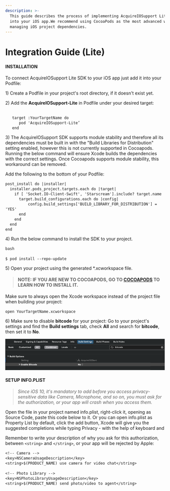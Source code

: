 ```yaml
---
description: >-
  This guide describes the process of implementing AcquireIOSupport Lite SDK
  into your iOS app.We recommend using CocoaPods as the most advanced way of
  managing iOS project dependencies.
---
```


# Integration Guide \(Lite\)

#### INSTALLATION <a id="installation"></a>

To connect AcquireIOSupport Lite SDK to your iOS app just add it into your Podfile:

1\) Create a Podfile in your project's root directory, if it doesn't exist yet.

2\) Add the **AcquireIOSupport-Lite** in Podfile under your desired target:

```text

   target :YourTargetName do
      pod 'AcquireIOSupport-Lite’
   end

```

3\) The AcquireIOSupport SDK supports module stability and therefore all its dependencies must be built in with the "Build Libraries for Distribution" setting enabled, however this is not currently supported in Cocoapods. Running the below command will ensure Xcode builds the dependencies with the correct settings. Once Cocoapods supports module stability, this workaround can be removed.

Add the following to the bottom of your Podfile:

```text
post_install do |installer|
  installer.pods_project.targets.each do |target|
    if [ 'Socket.IO-Client-Swift', 'Starscream'].include? target.name
      target.build_configurations.each do |config|
          config.build_settings['BUILD_LIBRARY_FOR_DISTRIBUTION'] = 'YES'
      end
    end
  end
end
```

4\) Run the below command to install the SDK to your project.

```text
bash

$ pod install --repo-update
```

5\) Open your project using the generated \*.xcworkspace file.

> #### **NOTE:** IF YOU ARE NEW TO COCOAPODS, GO TO [COCOAPODS](https://cocoapods.org/) TO LEARN HOW TO INSTALL IT. <a id="note-if-you-are-new-to-cocoapods-go-to-cocoapods-to-learn-how-to-install-it"></a>

Make sure to always open the Xcode workspace instead of the project file when building your project:

```text
open YourTargetName.xcworkspace
```

6\) Make sure to disable **bitcode** for your project: Go to your project's settings and find the **Build settings** tab, check **All** and search for **bitcode**, then set it to **No**.

![](../../../.gitbook/assets/bitcode_setting.png)

#### SETUP INFO.PLIST <a id="setup-infoplist"></a>

> _Since iOS 10, it's mandatory to add before you access privacy-sensitive data like Camera, Microphone, and so on, you must ask for the authorization, or your app will crash when you access them._

Open the file in your project named info.plist, right-click it, opening as Source Code, paste this code below to it. Or you can open info.plist as Property List by default, click the add button, Xcode will give you the suggested completions while typing Privacy - with the help of keyboard and

Remember to write your description of why you ask for this authorization, between `<string>` and `</string>`, or your app will be rejected by Apple:

```text
<!-- Camera -->
<key>NSCameraUsageDescription</key>
<string>$(PRODUCT_NAME) use camera for video chat</string>

<!-- Photo Library -->
<key>NSPhotoLibraryUsageDescription</key>
<string>$(PRODUCT_NAME) send photo/video to agent</string>
```

